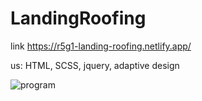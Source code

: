 # LandingRoofing

 link https://r5g1-landing-roofing.netlify.app/
 
 us: HTML, SCSS, jquery, adaptive design
 
 ![program](https://user-images.githubusercontent.com/71373383/174967559-124a8ea9-74af-4ba4-b3f3-52889be577cd.jpg)

